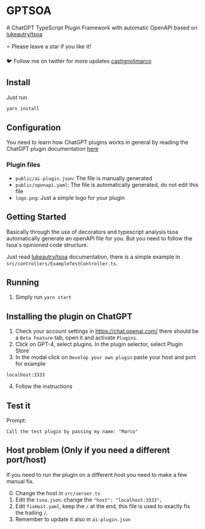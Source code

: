 # GPTSOA

A ChatGPT TypeScript Plugin Framework with automatic OpenAPI based on [lukeautry/tsoa](https://github.com/lukeautry/tsoa)

⭐ Please leave a star if you like it!

🐦 Follow me on twitter for more updates [castignolimarco](https://twitter.com/castignolimarco)

## Install

Just run

```bash
yarn install
```

## Configuration

You need to learn how ChatGPT plugins works in general by reading the ChatGPT plugin documentation [here](https://platform.openai.com/docs/plugins/introduction)

### Plugin files

- `public/ai-plugin.json`: The file is manually generated
- `public/openapi.yaml`: The file is automatically generated, do not edit this file
- `logo.png`: Just a simple logo for your plugin

## Getting Started

Basically through the use of decorators and typescript analysis tsoa automatically generate an openAPI file for you. But you need to follow the tsoa's opinioned code structure.

Just read [lukeautry/tsoa](https://github.com/lukeautry/tsoa) documentation, there is a simple example in `src/controllers/ExampleTestController.ts`.

## Running

1. Simply run `yarn start`

## Installing the plugin on ChatGPT

1. Check your account settings in https://chat.openai.com/ there should be a `Beta Feature` tab, open it and activate `Plugins`.
2. Click on GPT-4, select plugins. In the plugin selector, select Plugin Store`
3. In the modal click on `Develop your own plugin` paste your host and port for example

```
localhost:3333
```

4. Follow the instructions

## Test it

Prompt:

```
Call the test plugin by passing my name: "Marco"
```

## Host problem (Only if you need a different port/host)

If you need to run the plugin on a different host you need to make a few manual fix.

0. Change the host in `src/server.ts`
1. Edit the `tsoa.json`: change the `"host": "localhost:3333",`
2. Edit `fixHost.yaml`, keep the `/` at the end, this file is used to exactly fix the trailing `/`.
3. Remember to update it also in `ai-plugin.json`

